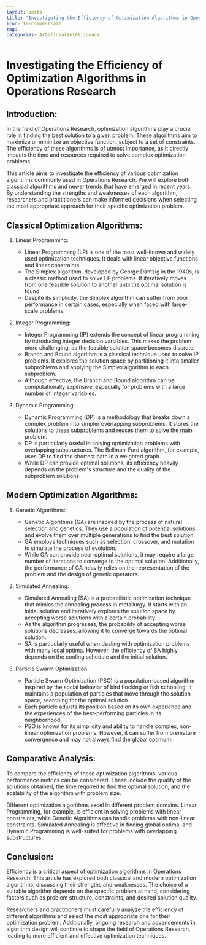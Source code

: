 ```yaml
---
layout: posts
title: "Investigating the Efficiency of Optimization Algorithms in Operations Research"
icon: fa-comment-alt
tag:      
categories: ArtificialIntelligence
---
```



# Investigating the Efficiency of Optimization Algorithms in Operations Research

## Introduction:

In the field of Operations Research, optimization algorithms play a crucial role in finding the best solution to a given problem. These algorithms aim to maximize or minimize an objective function, subject to a set of constraints. The efficiency of these algorithms is of utmost importance, as it directly impacts the time and resources required to solve complex optimization problems.

This article aims to investigate the efficiency of various optimization algorithms commonly used in Operations Research. We will explore both classical algorithms and newer trends that have emerged in recent years. By understanding the strengths and weaknesses of each algorithm, researchers and practitioners can make informed decisions when selecting the most appropriate approach for their specific optimization problem.

## Classical Optimization Algorithms:

1. Linear Programming:
   - Linear Programming (LP) is one of the most well-known and widely used optimization techniques. It deals with linear objective functions and linear constraints.
   - The Simplex algorithm, developed by George Dantzig in the 1940s, is a classic method used to solve LP problems. It iteratively moves from one feasible solution to another until the optimal solution is found.
   - Despite its simplicity, the Simplex algorithm can suffer from poor performance in certain cases, especially when faced with large-scale problems.

2. Integer Programming:
   - Integer Programming (IP) extends the concept of linear programming by introducing integer decision variables. This makes the problem more challenging, as the feasible solution space becomes discrete.
   - Branch and Bound algorithm is a classical technique used to solve IP problems. It explores the solution space by partitioning it into smaller subproblems and applying the Simplex algorithm to each subproblem.
   - Although effective, the Branch and Bound algorithm can be computationally expensive, especially for problems with a large number of integer variables.

3. Dynamic Programming:
   - Dynamic Programming (DP) is a methodology that breaks down a complex problem into simpler overlapping subproblems. It stores the solutions to these subproblems and reuses them to solve the main problem.
   - DP is particularly useful in solving optimization problems with overlapping substructures. The Bellman-Ford algorithm, for example, uses DP to find the shortest path in a weighted graph.
   - While DP can provide optimal solutions, its efficiency heavily depends on the problem's structure and the quality of the subproblem solutions.

## Modern Optimization Algorithms:

1. Genetic Algorithms:
   - Genetic Algorithms (GA) are inspired by the process of natural selection and genetics. They use a population of potential solutions and evolve them over multiple generations to find the best solution.
   - GA employs techniques such as selection, crossover, and mutation to simulate the process of evolution.
   - While GA can provide near-optimal solutions, it may require a large number of iterations to converge to the optimal solution. Additionally, the performance of GA heavily relies on the representation of the problem and the design of genetic operators.

2. Simulated Annealing:
   - Simulated Annealing (SA) is a probabilistic optimization technique that mimics the annealing process in metallurgy. It starts with an initial solution and iteratively explores the solution space by accepting worse solutions with a certain probability.
   - As the algorithm progresses, the probability of accepting worse solutions decreases, allowing it to converge towards the optimal solution.
   - SA is particularly useful when dealing with optimization problems with many local optima. However, the efficiency of SA highly depends on the cooling schedule and the initial solution.

3. Particle Swarm Optimization:
   - Particle Swarm Optimization (PSO) is a population-based algorithm inspired by the social behavior of bird flocking or fish schooling. It maintains a population of particles that move through the solution space, searching for the optimal solution.
   - Each particle adjusts its position based on its own experience and the experiences of the best-performing particles in its neighborhood.
   - PSO is known for its simplicity and ability to handle complex, non-linear optimization problems. However, it can suffer from premature convergence and may not always find the global optimum.

## Comparative Analysis:

To compare the efficiency of these optimization algorithms, various performance metrics can be considered. These include the quality of the solutions obtained, the time required to find the optimal solution, and the scalability of the algorithm with problem size.

Different optimization algorithms excel in different problem domains. Linear Programming, for example, is efficient in solving problems with linear constraints, while Genetic Algorithms can handle problems with non-linear constraints. Simulated Annealing is effective in finding global optima, and Dynamic Programming is well-suited for problems with overlapping substructures.

## Conclusion:

Efficiency is a critical aspect of optimization algorithms in Operations Research. This article has explored both classical and modern optimization algorithms, discussing their strengths and weaknesses. The choice of a suitable algorithm depends on the specific problem at hand, considering factors such as problem structure, constraints, and desired solution quality.

Researchers and practitioners must carefully analyze the efficiency of different algorithms and select the most appropriate one for their optimization problem. Additionally, ongoing research and advancements in algorithm design will continue to shape the field of Operations Research, leading to more efficient and effective optimization techniques.